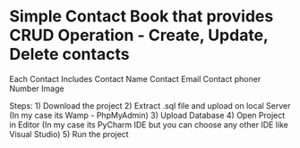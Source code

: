 # Simple Contact Book that provides CRUD Operation - Create, Update, Delete contacts 
Each Contact Includes 
Contact Name
Contact Email
Contact phoner Number
Image

Steps:
1)
Download the project
2)
Extract .sql file and upload on local Server (In my case its Wamp - PhpMyAdmin)
3)
Upload Database
4)
Open Project in Editor (In my case its PyCharm IDE but you can choose any other IDE like Visual Studio)
5)
Run the project
